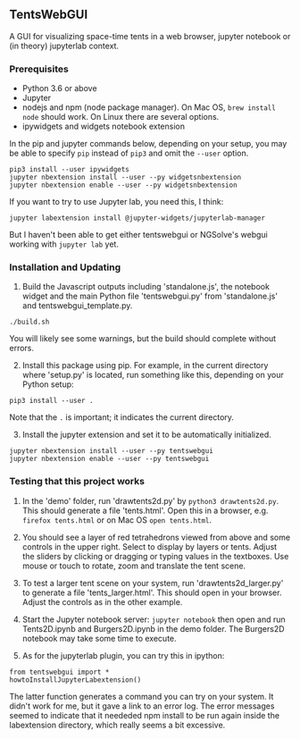##  TentsWebGUI

A GUI for visualizing space-time tents in a web browser, jupyter notebook or (in theory) jupyterlab context.

### Prerequisites

* Python 3.6 or above
* Jupyter
* nodejs and npm (node package manager).  On Mac OS, `brew install node` should work. On Linux there are several options.
* ipywidgets and widgets notebook extension

In the pip and jupyter commands below, depending on your setup, you may be able to specify `pip` instead of `pip3` and omit the `--user` option.

```
pip3 install --user ipywidgets
jupyter nbextension install --user --py widgetsnbextension
jupyter nbextension enable --user --py widgetsnbextension
```

If you want to try to use Jupyter lab, you need this, I think:

`jupyter labextension install @jupyter-widgets/jupyterlab-manager`

But I haven't been able to get either tentswebgui or NGSolve's webgui working with `jupyter lab` yet.

### Installation and Updating

1. Build the Javascript outputs including 'standalone.js', the notebook widget and the main Python file 'tentswebgui.py' from 'standalone.js' and tentswebgui_template.py.

`./build.sh`

You will likely see some warnings, but the build should complete without errors.

2. Install this package using pip.  For example, in the current directory where 'setup.py' is located, run something like this, depending on your Python setup:

`pip3 install --user .`

Note that the `.` is important; it indicates the current directory.

3. Install the jupyter extension and set it to be automatically initialized.

```
jupyter nbextension install --user --py tentswebgui
jupyter nbextension enable --user --py tentswebgui
```

### Testing that this project works

1. In the 'demo' folder, run 'drawtents2d.py' by `python3 drawtents2d.py`.  This should generate a file 'tents.html'.  Open this in a browser, e.g. `firefox tents.html` or on Mac OS `open tents.html`.

2. You should see a layer of red tetrahedrons viewed from above and some controls in the upper right.  Select to display by layers or tents.  Adjust the sliders by clicking or dragging or typing values in the textboxes.  Use mouse or touch to rotate, zoom and translate the tent scene.

3. To test a larger tent scene on your system, run 'drawtents2d_larger.py' to generate a file 'tents_larger.html'.   This should open in your browser.  Adjust the controls as in the other example.

4. Start the Jupyter notebook server: `jupyter notebook` then open and run Tents2D.ipynb and Burgers2D.ipynb in the demo folder.  The Burgers2D notebook may take some time to execute.

5. As for the jupyterlab plugin, you can try this in ipython:
``` 
from tentswebgui import *
howtoInstallJupyterLabextension()
```
The latter function generates a command you can try on your system.  It didn't work for me, but it gave a link to an error log.   The error messages seemed to indicate that it neededed npm install to be run again inside the labextension directory, which really seems a bit excessive.
